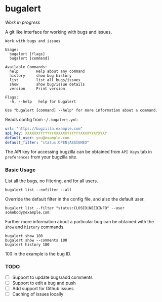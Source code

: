 # bugalert

_Work in progress_

A git like interface for working with bugs and issues.

```
Work with bugs and issues

Usage:
  bugalert [flags]
  bugalert [command]

Available Commands:
  help        Help about any command
  history     show bug history
  list        list all bugs/issues
  show        show bug/issue details
  version     Print version

Flags:
  -h, --help   help for bugalert

Use "bugalert [command] --help" for more information about a command.

```

Reads config from `~/.bugalert.yml`:

```yaml
url: "https://bugzilla.example.com"
api_key: XXXXXXYYYYYYYXXXXXXYYYYYYXXXXYYXYXYXY
default_user: you@example.com
default_filter: "status:OPEN|ASSIGNED"
```

The API key for accessing bugzilla can be obtained from `API Keys` tab in
`preferences` from your bugzilla site.

### Basic Usage

List all the bugs, no filtering, and for all users.

```
bugalert list --nofilter --all
```

Override the default filter in the config file, and also the default user.

```
bugalert list --filter "status:CLOSED|NEEDINFO" --user somebody@example.com
```

Further more information about a particular bug can be obtained with the `show`
and `history` commands.

```
bugalert show 100
bugalert show --comments 100
bugalert history 100
```

100 in the example is the bug ID.


### TODO
- [ ] Support to update bugs/add comments
- [ ] Support to edit a bug and push
- [ ] Add support for Github issues
- [ ] Caching of issues locally
